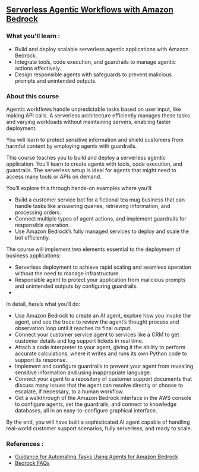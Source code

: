 ## [Serverless Agentic Workflows with Amazon Bedrock](https://www.deeplearning.ai/short-courses/serverless-agentic-workflows-with-amazon-bedrock/)


### What you'll learn : 

- Build and deploy scalable serverless agentic applications with Amazon Bedrock.
- Integrate tools, code execution, and guardrails to manage agentic actions effectively.
- Design responsible agents with safeguards to prevent malicious prompts and unintended outputs.


### About this course
Agentic workflows handle unpredictable tasks based on user input, like making API calls. A serverless architecture efficiently manages these tasks and varying workloads without maintaining servers, enabling faster deployment.

You will learn to protect sensitive information and shield customers from harmful content by employing agents with guardrails. 

This course teaches you to build and deploy a serverless agentic application. You’ll learn to create agents with tools, code execution, and guardrails. The serverless setup is ideal for agents that might need to access many tools or APIs on demand. 

You’ll explore this through hands-on examples where you’ll: 

- Build a customer service bot for a fictional tea mug business that can handle tasks like answering queries, retrieving information, and processing orders.
- Connect multiple types of agent actions, and implement guardrails for responsible operation.
- Use Amazon Bedrock’s fully managed services to deploy and scale the bot efficiently.

The course will implement two elements essential to the deployment of business applications:

- Serverless deployment to achieve rapid scaling and seamless operation without the need to manage infrastructure.
- Responsible agent to protect your application from malicious prompts and unintended outputs by configuring guardrails.
- 
In detail, here’s what you’ll do: 

- Use Amazon Bedrock to create an AI agent, explore how you invoke the agent, and see the trace to review the agent’s thought process and observation loop until it reaches its final output.
- Connect your customer service agent to services like a CRM to get customer details and log support tickets in real time.
- Attach a code interpreter to your agent, giving it the ability to perform accurate calculations, where it writes and runs its own Python code to support its response.
- Implement and configure guardrails to prevent your agent from revealing sensitive information and using inappropriate language.
- Connect your agent to a repository of customer support documents that discuss many issues that the agent can resolve directly or choose to escalate, if necessary, to a human workflow.
- Get a walkthrough of the Amazon Bedrock interface in the AWS console to configure agents, set the guardrails, and connect to knowledge databases, all in an easy-to-configure graphical interface.

By the end, you will have built a sophisticated AI agent capable of handling real-world customer support scenarios, fully serverless, and ready to scale.

### References : 

- [Guidance for Automating Tasks Using Agents for Amazon Bedrock](https://aws.amazon.com/solutions/guidance/automating-tasks-using-agents-for-amazon-bedrock/)
- [Bedrock FAQs](https://aws.amazon.com/bedrock/faqs/)
